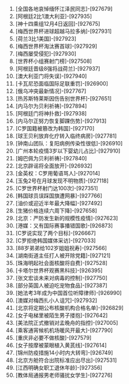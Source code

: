 
1. [全国各地哀悼缅怀江泽民同志]-[927679]
1. [阿根廷2比1澳大利亚]-[927935]
1. [神十四乘组12月4日返回]-[927675]
1. [梅西世界杯进球超越马拉多纳]-[927931]
1. [荷兰3比1美国]-[927923]
1. [梅西世界杯淘汰赛首球]-[927929]
1. [梅西屡受侵犯]-[927930]
1. [世界杯小组赛射门榜]-[927508]
1. [阿根廷晋级8强将战荷兰]-[927937]
1. [澳大利亚门将失误]-[927940]
1. [卡瓦尼恐面临国际足联重罚]-[926900]
1. [俄乌冲突最新情况]-[927767]
1. [热苏斯特莱斯因伤告别世界杯]-[927651]
1. [内马尔为贝利祈祷]-[927894]
1. [阿根廷门将神扑救]-[927938]
1. [内马尔正努力恢复脚踝伤势]-[927913]
1. [C罗国籍被篡改为韩国]-[927170]
1. [球王贝利放弃化疗转入临终病房]-[927781]
1. [钟南山团队：复阳病例传染性很低]-[926910]
1. [广州本轮疫情3岁以下婴幼儿占比]-[927910]
1. [姆巴佩为贝利祈祷]-[927840]
1. [北京辟谣将全面放开]-[926932]
1. [金英权：C罗用葡语骂人]-[927014]
1. [玉兔2号在月球发现不明物质]-[927118]
1. [C罗世界杯射门达100次]-[927351]
1. [韩国球员误踩国旗遭网暴]-[927766]
1. [油价或迎近半年最大降幅]-[927492]
1. [生猪价格连续六周下降]-[927658]
1. [北京：严防发生新的规模性疫情]-[927623]
1. [港媒：又有国际赛事播错国歌]-[926873]
1. [C罗说实现了两个目标]-[926667]
1. [C罗拒绝韩国媒体采访]-[927033]
1. [88岁弟弟给102岁姐姐祝寿]-[927566]
1. [湖南街道主任打人被开除党籍]-[927121]
1. [珠海明起社会面核酸将自费]-[927528]
1. [卡塔尔世界杯观赛黑科技]-[926395]
1. [张文宏谈未来对病毒的控制]-[927750]
1. [部分英国人被迫吃宠物食品]-[927387]
1. [她法考3年成为中国首位听障律师]-[926990]
1. [澳媒对梅西扎小人诅咒]-[927932]
1. [北京将定期公布核酸机构合格名单]-[926829]
1. [女子电梯里被陌生男子搂抱]-[927642]
1. [美法院正式撤销对孟晚舟的指控]-[927005]
1. [乘客通宵候机机场暖风开最大]-[927790]
1. [重庆非必要不做核酸]-[927579]
1. [女子按摩被蒙眼植入黄芪线]-[927614]
1. [锦州防疫措施14小时内大转弯]-[926749]
1. [北京方舱符合出院标准应出尽出]-[927531]
1. [江西明确女职工退休年龄]-[927356]
1. [教体局通报男老师骚扰女学生]-[927276]